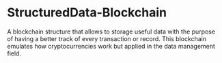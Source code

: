 # StructuredData-Blockchain
A blockchain structure that allows to storage useful data with the purpose of having a better track of every transaction or record. This blockchain emulates how cryptocurrencies work but applied in the data management field.
